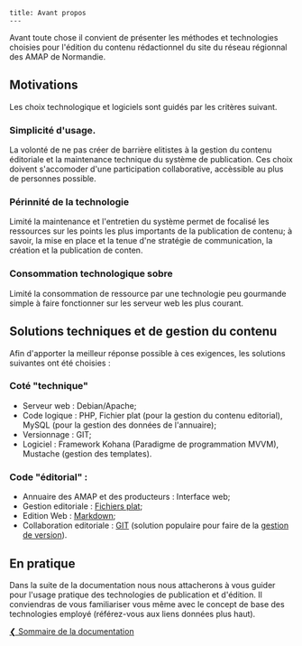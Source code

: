     title: Avant propos
    ---
    
Avant toute chose il convient de présenter les méthodes et technologies choisies pour l'édition du contenu rédactionnel du site du réseau régionnal des AMAP de Normandie.

## Motivations
Les choix technologique et logiciels sont guidés par les critères suivant.

### Simplicité d'usage.
La volonté de ne pas créer de barrière elitistes à la gestion du contenu éditoriale et la maintenance technique du système de publication. Ces choix doivent s'accomoder d'une participation collaborative, accèssible au plus de personnes possible.

### Périnnité de la technologie
Limité la maintenance et l'entretien du système permet de focalisé les ressources sur les points les plus importants de la publication de contenu; à savoir, la mise en place et la tenue d'ne stratégie de communication, la création et la publication de conten.

### Consommation technologique sobre
Limité la consommation de ressource par une technologie peu gourmande simple à faire fonctionner sur les serveur web les plus courant.


## Solutions techniques et de gestion du contenu
Afin d'apporter la meilleur réponse possible à ces exigences, les solutions suivantes ont été choisies : 

### Coté "technique"

- Serveur web : Debian/Apache;
- Code logique : PHP, Fichier plat (pour la gestion du contenu editorial), MySQL (pour la gestion des données de l'annuaire);
- Versionnage : GIT;
- Logiciel : Framework Kohana (Paradigme de programmation MVVM), Mustache (gestion des templates).

### Code "éditorial" :

 - Annuaire des AMAP et des producteurs : Interface web;
 - Gestion editoriale : [Fichiers plat](https://fr.wikipedia.org/wiki/Base_de_donn%C3%A9es_orient%C3%A9e_texte);
 - Edition Web : [Markdown](https://fr.wikipedia.org/wiki/Markdown);
 - Collaboration editoriale : [GIT](https://fr.wikipedia.org/wiki/Git) (solution populaire pour faire de la [gestion de version](https://fr.wikipedia.org/wiki/Gestion_de_versions)).
 
 
 ## En pratique
 
Dans la suite de la documentation nous nous attacherons à vous guider pour l'usage pratique des technologies de publication et d'édition. Il conviendras de vous familiariser vous même avec le concept de base des technologies employé (référez-vous aux liens données plus haut).
 
 [&#10094; Sommaire de la documentation](docs/index)
 